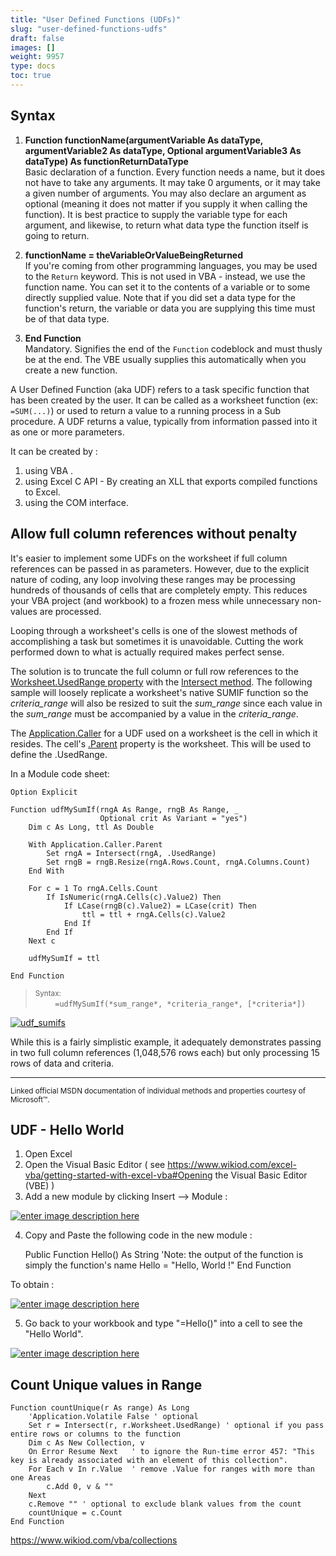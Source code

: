 ```yaml
---
title: "User Defined Functions (UDFs)"
slug: "user-defined-functions-udfs"
draft: false
images: []
weight: 9957
type: docs
toc: true
---
```


## Syntax
1. **Function functionName(argumentVariable As dataType, argumentVariable2 As dataType, Optional argumentVariable3 As dataType) As functionReturnDataType**  
Basic declaration of a function. Every function needs a name, but it does not have to take any arguments. It may take 0 arguments, or it may take a given number of arguments. You may also declare an argument as optional (meaning it does not matter if you supply it when calling the function). It is best practice to supply the variable type for each argument, and likewise, to return what data type the function itself is going to return.

2. **functionName = theVariableOrValueBeingReturned**  
If you're coming from other programming languages, you may be used to the `Return` keyword. This is not used in VBA - instead, we use the function name. You can set it to the contents of a variable or to some directly supplied value. Note that if you did set a data type for the function's return, the variable or data you are supplying this time must be of that data type.

3. **End Function**  
Mandatory. Signifies the end of the `Function` codeblock and must thusly be at the end. The VBE usually supplies this automatically when you create a new function.

A User Defined Function (aka UDF) refers to a task specific function that has been created by the user. It can be called as a worksheet function (ex: `=SUM(...)`) or used to return a value to a running process in a Sub procedure. A UDF returns a value, typically from information passed into it as one or more parameters.

It can be created by :

 1. using VBA .
 2. using Excel C API - By creating an XLL that exports compiled functions to Excel.
 3. using the COM interface.

## Allow full column references without penalty
It's easier to implement some UDFs on the worksheet if full column references can be passed in as parameters. However, due to the explicit nature of coding, any loop involving these ranges may be processing hundreds of thousands of cells that are completely empty. This reduces your VBA project (and workbook) to a frozen mess while unnecessary non-values are processed.

Looping through a worksheet's cells is one of the slowest methods of accomplishing a task but sometimes it is unavoidable. Cutting the work performed down to what is actually required makes perfect sense.

The solution is to truncate the full column or full row references to the [Worksheet.UsedRange property](https://msdn.microsoft.com/en-us/library/office/ff840732.aspx) with the [Intersect method](https://msdn.microsoft.com/en-us/library/office/aa195772.aspx). The following sample will loosely replicate a worksheet's native SUMIF function so the *criteria_range* will also be resized to suit the *sum_range* since each value in the *sum_range* must be accompanied by a value in the *criteria_range*.

The [Application.Caller](https://msdn.microsoft.com/en-us/library/office/ff193687.aspx) for a UDF used on a worksheet is the cell in which it resides. The cell's [.Parent](https://msdn.microsoft.com/en-us/library/office/aa224980.aspx) property is the worksheet. This will be used to define the .UsedRange.

In a Module code sheet:

    Option Explicit
    
    Function udfMySumIf(rngA As Range, rngB As Range, _
                        Optional crit As Variant = "yes")
        Dim c As Long, ttl As Double
        
        With Application.Caller.Parent
            Set rngA = Intersect(rngA, .UsedRange)
            Set rngB = rngB.Resize(rngA.Rows.Count, rngA.Columns.Count)
        End With
        
        For c = 1 To rngA.Cells.Count
            If IsNumeric(rngA.Cells(c).Value2) Then
                If LCase(rngB(c).Value2) = LCase(crit) Then
                    ttl = ttl + rngA.Cells(c).Value2
                End If
            End If
        Next c
        
        udfMySumIf = ttl
    
    End Function
    
><sup>Syntax:</sup><br/>        `=udfMySumIf(*sum_range*, *criteria_range*, [*criteria*])`

[![udf_sumifs][1]][1]

While this is a fairly simplistic example, it adequately demonstrates passing in two full column references (1,048,576 rows each) but only processing 15 rows of data and criteria. 

---
<sub>Linked official MSDN documentation of individual methods and properties courtesy of Microsoft™.</sub>

  [1]: http://i.stack.imgur.com/sgMr4.png

## UDF - Hello World

 1. Open Excel
 2. Open the Visual Basic Editor ( see  https://www.wikiod.com/excel-vba/getting-started-with-excel-vba#Opening the Visual Basic Editor (VBE) )
 3. Add a new module by clicking Insert --> Module :

[![enter image description here][1]][1]

 4. Copy and Paste the following code in the new module :


    Public Function Hello() As String
    'Note: the output of the function is simply the function's name
    Hello = "Hello, World !"
    End Function

 
To obtain :

[![enter image description here][2]][2]
       

5. Go back to your workbook and type "=Hello()" into a cell to see the "Hello World".

[![enter image description here][3]][3]



  [1]: http://i.stack.imgur.com/0KhKM.png
  [2]: http://i.stack.imgur.com/1r1E7.png
  [3]: http://i.stack.imgur.com/PFQsX.png

## Count Unique values in Range
    Function countUnique(r As range) As Long
        'Application.Volatile False ' optional
        Set r = Intersect(r, r.Worksheet.UsedRange) ' optional if you pass entire rows or columns to the function
        Dim c As New Collection, v
        On Error Resume Next   ' to ignore the Run-time error 457: "This key is already associated with an element of this collection".
        For Each v In r.Value  ' remove .Value for ranges with more than one Areas
            c.Add 0, v & ""
        Next
        c.Remove "" ' optional to exclude blank values from the count
        countUnique = c.Count
    End Function

https://www.wikiod.com/vba/collections

